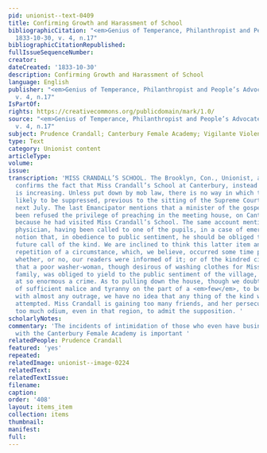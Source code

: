 ```yaml
---
pid: unionist--text-0409
title: Confirming Growth and Harassment of School
bibliographicCitation: "<em>Genius of Temperance, Philanthropist and People’s Advocate</em>
  1833-10-30, v. 4, n.17"
bibliographicCitationRepublished: 
fullIssueSequenceNumber: 
creator: 
dateCreated: '1833-10-30'
description: Confirming Growth and Harassment of School
language: English
publisher: "<em>Genius of Temperance, Philanthropist and People’s Advocate</em> 1833-10-30,
  v. 4, n.17"
IsPartOf: 
rights: https://creativecommons.org/publicdomain/mark/1.0/
source: "<em>Genius of Temperance, Philanthropist and People’s Advocate</em> 1833-10-30,
  v. 4, n.17"
subject: Prudence Crandall; Canterbury Female Academy; Vigilante Violence
type: Text
category: Unionist content
articleType: 
volume: 
issue: 
transcription: 'MISS CRANDALL’S SCHOOL. The Brooklyn, Con., Unionist, as we had anticipated,
  confirms the fact that Miss Crandall’s School at Canterbury, instead of being closed,
  is increasing. Unless put down by mob law, there is no way in which the school is
  likely to be suppressed, previous to the sitting of the Supreme Court of Errors,
  next July. The last Emancipator mentions that a minister of the gospel has recently
  been refused the privilege of preaching in the meeting house, on Canterbury green,
  because he had visited Miss Crandall’s School. The same account mentions that a
  physician, having been called to one of the pupils, in a case of emergency, gave
  notion that, in obedience to public sentiment, he should be obliged to decline any
  future call of the kind. We are inclined to think this latter item an accidental
  repetition of a circumstance, which, we believe, occurred some time past. We forget
  whether, or no, our readers were informed of it; or of the kindred circumstance
  that a poor washer-woman, though desirous of washing clothes for Miss Crandall’s
  family, was obliged to yield to the public sentiment of the village, which was outraged
  at so enormous a crime. As to pulling down the house, though we doubt not the existence
  of sufficient malice and tyranny on the part of a <em>few</em>, to be <em>gratified</em>
  with almost any outrage, we have no idea that any thing of the kind will be seriously
  attempted. Miss Crandall is gaining too many friends, and her persecutors incurring
  too much odium, even in that region, to admit the supposition. '
scholarlyNotes: 
commentary: 'The incidents of intimidation of those who even have business relations
  with the Canterbury Female Academy is important '
relatedPeople: Prudence Crandall
featured: 'yes'
repeated: 
relatedImage: unionist--image-0224
relatedText: 
relatedTextIssue: 
filename: 
caption: 
order: '408'
layout: items_item
collection: items
thumbnail: 
manifest: 
full: 
---
```

